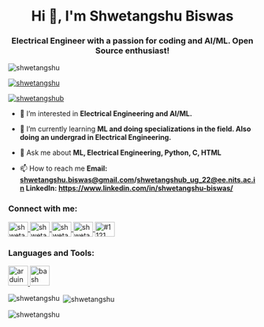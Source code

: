 <h1 align="center">Hi 👋, I'm Shwetangshu Biswas</h1>
<h3 align="center">Electrical Engineer with a passion for coding and AI/ML. Open Source enthusiast!</h3>

<p align="left"> 
  <img src="https://komarev.com/ghpvc/?username=shwetangshu&label=Profile%20views&color=0e75b6&style=flat" alt="shwetangshu" /> 
</p>

<p align="left"> 
  <a href="https://github.com/ryo-ma/github-profile-trophy">
    <img src="https://github-profile-trophy.vercel.app/?username=shwetangshu" alt="shwetangshu" />
  </a>
</p>

<p align="left"> 
  <a href="https://twitter.com/shwetangshub" target="blank">
    <img src="https://img.shields.io/twitter/follow/shwetangshub?logo=twitter&style=for-the-badge" alt="shwetangshub" />
  </a>
</p>

- 🔭 I’m interested in **Electrical Engineering and AI/ML.**

- 🌱 I’m currently learning **ML and doing specializations in the field. Also doing an undergrad in Electrical Engineering.**

- 💬 Ask me about **ML, Electrical Engineering, Python, C, HTML**

- 📫 How to reach me **Email: shwetangshu.biswas@gmail.com/shwetangshub_ug_22@ee.nits.ac.in LinkedIn: https://www.linkedin.com/in/shwetangshu-biswas/**

<h3 align="left">Connect with me:</h3>
<p align="left">
  <a href="https://twitter.com/shwetangshub" target="blank">
    <img align="center" src="https://raw.githubusercontent.com/rahuldkjain/github-profile-readme-generator/master/src/images/icons/Social/twitter.svg" alt="shwetangshub" height="30" width="40" />
  </a>
  <a href="https://linkedin.com/in/shwetangshu biswas" target="blank">
    <img align="center" src="https://raw.githubusercontent.com/rahuldkjain/github-profile-readme-generator/master/src/images/icons/Social/linked-in-alt.svg" alt="shwetangshu biswas" height="30" width="40" />
  </a>
  <a href="https://fb.com/shwetangshu biswas" target="blank">
    <img align="center" src="https://raw.githubusercontent.com/rahuldkjain/github-profile-readme-generator/master/src/images/icons/Social/facebook.svg" alt="shwetangshu biswas" height="30" width="40" />
  </a>
  <a href="https://instagram.com/shwetangshub" target="blank">
    <img align="center" src="https://raw.githubusercontent.com/rahuldkjain/github-profile-readme-generator/master/src/images/icons/Social/instagram.svg" alt="shwetangshub" height="30" width="40" />
  </a>
  <a href="https://discord.gg/#1121" target="blank">
    <img align="center" src="https://raw.githubusercontent.com/rahuldkjain/github-profile-readme-generator/master/src/images/icons/Social/discord.svg" alt="#1121" height="30" width="40" />
  </a>
</p>

<h3 align="left">Languages and Tools:</h3>
<p align="left"> 
  <a href="https://www.arduino.cc/" target="_blank" rel="noreferrer"> 
    <img src="https://cdn.worldvectorlogo.com/logos/arduino-1.svg" alt="arduino" width="40" height="40"/>
  </a> 
  <a href="https://www.gnu.org/software/bash/" target="_blank" rel="noreferrer"> 
    <img src="https://www.vectorlogo.zone/logos/gnu_bash/gnu_bash-icon.svg" alt="bash" width="40" height="40"/>
  </a> 
  <!-- Add other languages and tools as needed -->
</p>

<p>
  <img align="left" src="https://github-readme-stats.vercel.app/api/top-langs?username=shwetangshu&show_icons=true&locale=en&layout=compact" alt="shwetangshu" />
</p>

<p>&nbsp;<img align="center" src="https://github-readme-stats.vercel.app/api?username=shwetangshu&show_icons=true&locale=en" alt="shwetangshu" /></p>

<p>
  <img align="center" src="https://github-readme-streak-stats.herokuapp.com/?user=shwetangshu&" alt="shwetangshu" />
</p>
